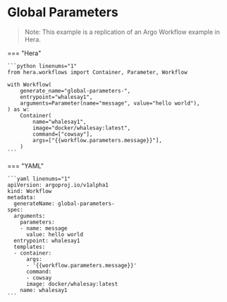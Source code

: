 # Global Parameters

> Note: This example is a replication of an Argo Workflow example in Hera. 




=== "Hera"

    ```python linenums="1"
    from hera.workflows import Container, Parameter, Workflow

    with Workflow(
        generate_name="global-parameters-",
        entrypoint="whalesay1",
        arguments=Parameter(name="message", value="hello world"),
    ) as w:
        Container(
            name="whalesay1",
            image="docker/whalesay:latest",
            command=["cowsay"],
            args=["{{workflow.parameters.message}}"],
        )
    ```

=== "YAML"

    ```yaml linenums="1"
    apiVersion: argoproj.io/v1alpha1
    kind: Workflow
    metadata:
      generateName: global-parameters-
    spec:
      arguments:
        parameters:
        - name: message
          value: hello world
      entrypoint: whalesay1
      templates:
      - container:
          args:
          - '{{workflow.parameters.message}}'
          command:
          - cowsay
          image: docker/whalesay:latest
        name: whalesay1
    ```

